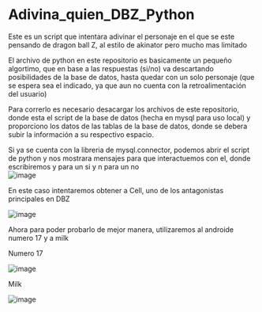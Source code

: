 # Adivina_quien_DBZ_Python
Este es un script que intentara adivinar el personaje en el que se este pensando de dragon ball Z, al estilo de akinator pero mucho mas limitado

El archivo de python en este repositorio es basicamente un pequeño algortimo, que en base a las respuestas (si/no) va descartando posibilidades de la base de datos, hasta quedar con un solo personaje (que se espera sea el indicado, ya que aun no cuenta con la retroalimentación del usuario)

Para correrlo es necesario desacargar los archivos de este repositorio, donde esta el script de la base de datos (hecha en mysql para uso local) y proporciono los datos de las tablas de la base de datos, donde se debera subir la información a su respectivo espacio.

Si ya se cuenta con la libreria de mysql.connector, podemos abrir el script de python y nos mostrara mensajes para que interactuemos con el, donde escribiremos y para un si y n para un no  
![image](https://user-images.githubusercontent.com/111930755/190493978-9c6997cb-7f38-4741-907b-08ab0e369560.png)

En este caso intentaremos obtener a Cell, uno de los antagonistas principales en DBZ 

![image](https://user-images.githubusercontent.com/111930755/190494240-e2dd2dec-50a9-4ab4-9be8-caf6acae7f2f.png)

Ahora para poder probarlo de mejor manera, utilizaremos al androide numero 17 y a milk 

Numero 17 

![image](https://user-images.githubusercontent.com/111930755/190494622-11f7755b-61e3-48f4-9a35-63ab9de74bea.png)


Milk 

![image](https://user-images.githubusercontent.com/111930755/190494739-fe5f681a-f982-4440-90a2-cba1eb0430df.png)
